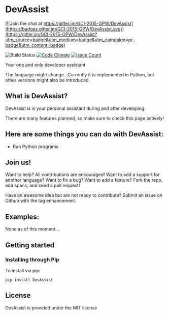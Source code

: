 # DevAssist

[![Join the chat at https://gitter.im/GCI-2015-GPW/DevAssist](https://badges.gitter.im/GCI-2015-GPW/DevAssist.svg)](https://gitter.im/GCI-2015-GPW/DevAssist?utm_source=badge&utm_medium=badge&utm_campaign=pr-badge&utm_content=badge)

![Build Status](https://travis-ci.org/DarkmatterVale/DevAssist.svg?branch=master)
[![Code Climate](https://codeclimate.com/github/DarkmatterVale/regex4dummies/badges/gpa.svg)](https://codeclimate.com/github/DarkmatterVale/DevAssist)
[![Issue Count](https://codeclimate.com/github/DarkmatterVale/DevAssist/badges/issue_count.svg)](https://codeclimate.com/github/DarkmatterVale/DevAssist)

Your one and only developer assistant

The language might change...Currently it is implemented in Python, but other versions might also be introduced.

## What is DevAssist?

DevAssist is is your personal assistant during and after developing.

There are many features planned, so make sure to check this page actively!

## Here are some things you can do with DevAssist:

- Run Python programs

## Join us!

Want to help? All contributions are encouraged! Want to add a support for another language? Want to fix a bug? Want to add a feature? Fork the repo, add specs, and send a pull request!

Have an awesome idea but are not ready to contribute? Submit an issue on Github with the tag enhancement.

## Examples:

None as of this moment...

## Getting started

### Installing through Pip

To install via pip:

```
pip install DevAssist
```

## License

DevAssist is provided under the MIT license

